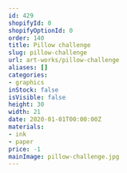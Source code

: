 ```yaml
---
id: 429
shopifyId: 0
shopifyOptionId: 0
order: 140
title: Pillow challenge
slug: pillow-challenge
url: art-works/pillow-challenge
aliases: []
categories:
- graphics
inStock: false
isVisible: false
height: 30
width: 21
date: 2020-01-01T00:00:00Z
materials:
- ink
- paper
price: -1
mainImage: pillow-challenge.jpg
---
```

